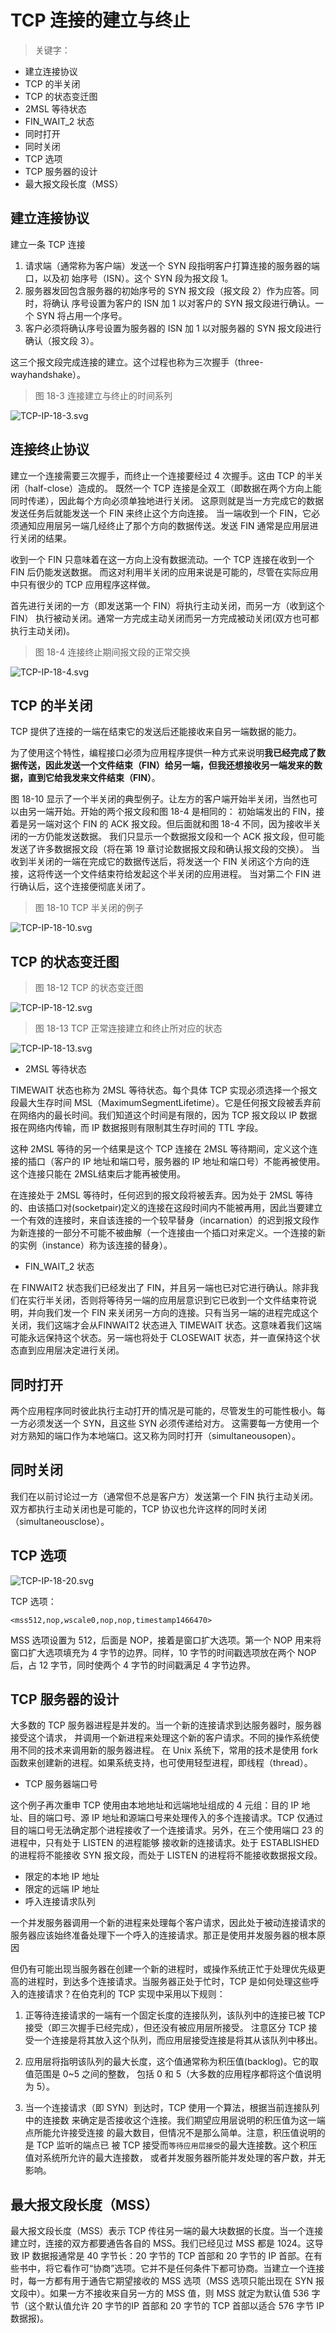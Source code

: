 # TCP 连接的建立与终止

> 关键字：

- 建立连接协议
- TCP 的半关闭
- TCP 的状态变迁图
- 2MSL 等待状态
- FIN_WAIT_2 状态
- 同时打开
- 同时关闭
- TCP 选项
- TCP 服务器的设计
- 最大报文段长度（MSS）

## 建立连接协议

建立一条 TCP 连接

1. 请求端（通常称为客户端）发送一个 SYN 段指明客户打算连接的服务器的端口，以及初
   始序号（ISN）。这个 SYN 段为报文段 1。
2. 服务器发回包含服务器的初始序号的 SYN 报文段（报文段 2）作为应答。同时，将确认
   序号设置为客户的 ISN 加 1 以对客户的 SYN 报文段进行确认。一个 SYN 将占用一个序号。
3. 客户必须将确认序号设置为服务器的 ISN 加 1 以对服务器的 SYN 报文段进行确认（报文段 3）。

这三个报文段完成连接的建立。这个过程也称为三次握手（three-wayhandshake）。

> 图 18-3 连接建立与终止的时间系列

![TCP-IP-18-3.svg](./images/TCP-IP-18-3.svg)

## 连接终止协议

建立一个连接需要三次握手，而终止一个连接要经过 4 次握手。这由 TCP 的半关闭（half-close）造成的。
既然一个 TCP 连接是全双工（即数据在两个方向上能同时传递），因此每个方向必须单独地进行关闭。
这原则就是当一方完成它的数据发送任务后就能发送一个 FIN 来终止这个方向连接。
当一端收到一个 FIN，它必须通知应用层另一端几经终止了那个方向的数据传送。发送 FIN 通常是应用层进行关闭的结果。

收到一个 FIN 只意味着在这一方向上没有数据流动。一个 TCP 连接在收到一个 FIN 后仍能发送数据。
而这对利用半关闭的应用来说是可能的，尽管在实际应用中只有很少的 TCP 应用程序这样做。

首先进行关闭的一方（即发送第一个 FIN）将执行主动关闭，而另一方（收到这个 FIN）
执行被动关闭。通常一方完成主动关闭而另一方完成被动关闭(双方也可都执行主动关闭)。

> 图 18-4 连接终止期间报文段的正常交换

![TCP-IP-18-4.svg](./images/TCP-IP-18-4.svg)

## TCP 的半关闭

TCP 提供了连接的一端在结束它的发送后还能接收来自另一端数据的能力。

为了使用这个特性，编程接口必须为应用程序提供一种方式来说明**我已经完成了数据传送，因此发送一个文件结束（FIN）给另一端，但我还想接收另一端发来的数据，直到它给我发来文件结束（FIN）**。

图 18-10 显示了一个半关闭的典型例子。让左方的客户端开始半关闭，当然也可以由另一端开始。开始的两个报文段和图 18-4 是相同的：
初始端发出的 FIN，接着是另一端对这个 FIN 的 ACK 报文段。但后面就和图 18-4 不同，因为接收半关闭的一方仍能发送数据。
我们只显示一个数据报文段和一个 ACK 报文段，但可能发送了许多数据报文段（将在第 19 章讨论数据报文段和确认报文段的交换）。
当收到半关闭的一端在完成它的数据传送后，将发送一个 FIN 关闭这个方向的连接，这将传送一个文件结束符给发起这个半关闭的应用进程。
当对第二个 FIN 进行确认后，这个连接便彻底关闭了。

> 图 18-10 TCP 半关闭的例子

![TCP-IP-18-10.svg](./images/TCP-IP-18-10.svg)

## TCP 的状态变迁图

> 图 18-12 TCP 的状态变迁图

![TCP-IP-18-12.svg](./images/TCP-IP-18-12.svg)

> 图 18-13 TCP 正常连接建立和终止所对应的状态

![TCP-IP-18-13.svg](./images/TCP-IP-18-13.svg)

- 2MSL 等待状态

TIMEWAIT 状态也称为 2MSL 等待状态。每个具体 TCP 实现必须选择一个报文段最大生存时间 MSL（MaximumSegmentLifetime）。它是任何报文段被丢弃前在网络内的最长时间。我们知道这个时间是有限的，因为 TCP 报文段以 IP 数据报在网络内传输，而 IP 数据报则有限制其生存时间的 TTL 字段。

这种 2MSL 等待的另一个结果是这个 TCP 连接在 2MSL 等待期间，定义这个连接的插口（客户的 IP 地址和端口号，服务器的 IP 地址和端口号）不能再被使用。这个连接只能在 2MSL结束后才能再被使用。

在连接处于 2MSL 等待时，任何迟到的报文段将被丢弃。因为处于 2MSL 等待的、由该插口对(socketpair)定义的连接在这段时间内不能被再用，因此当要建立一个有效的连接时，来自该连接的一个较早替身（incarnation）的迟到报文段作为新连接的一部分不可能不被曲解（一个连接由一个插口对来定义。一个连接的新的实例（instance）称为该连接的替身）。

- FIN_WAIT_2 状态

在 FINWAIT2 状态我们已经发出了 FIN，并且另一端也已对它进行确认。除非我们在实行半关闭，否则将等待另一端的应用层意识到它已收到一个文件结束符说明，并向我们发一个 FIN 来关闭另一方向的连接。只有当另一端的进程完成这个关闭，我们这端才会从FINWAIT2 状态进入 TIMEWAIT 状态。这意味着我们这端可能永远保持这个状态。另一端也将处于 CLOSEWAIT 状态，并一直保持这个状态直到应用层决定进行关闭。

## 同时打开

两个应用程序同时彼此执行主动打开的情况是可能的，尽管发生的可能性极小。每一方必须发送一个 SYN，且这些 SYN 必须传递给对方。
这需要每一方使用一个对方熟知的端口作为本地端口。这又称为同时打开（simultaneousopen）。

## 同时关闭

我们在以前讨论过一方（通常但不总是客户方）发送第一个 FIN 执行主动关闭。双方都执行主动关闭也是可能的，TCP 协议也允许这样的同时关闭（simultaneousclose）。

## TCP 选项

![TCP-IP-18-20.svg](./images/TCP-IP-18-20.svg)

TCP 选项：

```log
<mss512,nop,wscale0,nop,nop,timestamp1466470>
```

MSS 选项设置为 512，后面是 NOP，接着是窗口扩大选项。第一个 NOP 用来将窗口扩大选项填充为 4 字节的边界。同样，10 字节的时间戳选项放在两个 NOP 后，占 12 字节，同时使两个 4 字节的时间戳满足 4 字节边界。

## TCP 服务器的设计

大多数的 TCP 服务器进程是并发的。当一个新的连接请求到达服务器时，服务器接受这个请求，
并调用一个新进程来处理这个新的客户请求。不同的操作系统使用不同的技术来调用新的服务器进程。
在 Unix 系统下，常用的技术是使用 fork 函数来创建新的进程。如果系统支持，也可使用轻型进程，即线程（thread）。

- TCP 服务器端口号

这个例子再次重申 TCP 使用由本地地址和远端地址组成的 4 元组：目的 IP 地址、目的端口号、源 IP 地址和源端口号来处理传入的多个连接请求。TCP 仅通过目的端口号无法确定那个进程接收了一个连接请求。另外，在三个使用端口 23 的进程中，只有处于 LISTEN 的进程能够
接收新的连接请求。处于 ESTABLISHED 的进程将不能接收 SYN 报文段，而处于 LISTEN 的进程将不能接收数据报文段。

- 限定的本地 IP 地址
- 限定的远端 IP 地址
- 呼入连接请求队列

一个并发服务器调用一个新的进程来处理每个客户请求，因此处于被动连接请求的服务器应该始终准备处理下一个呼入的连接请求。那正是使用并发服务器的根本原因

但仍有可能出现当服务器在创建一个新的进程时，或操作系统正忙于处理优先级更高的进程时，到达多个连接请求。当服务器正处于忙时，TCP 是如何处理这些呼入的连接请求？在伯克利的 TCP 实现中采用以下规则：

1. 正等待连接请求的一端有一个固定长度的连接队列，该队列中的连接已被 TCP 接受（即三次握手已经完成），但还没有被应用层所接受。
   注意区分 TCP 接受一个连接是将其放入这个队列，而应用层接受连接是将其从该队列中移出。

2. 应用层将指明该队列的最大长度，这个值通常称为积压值(backlog)。它的取值范围是 0~5 之间的整数，
   包括 0 和 5（大多数的应用程序都将这个值说明为 5）。

3. 当一个连接请求（即 SYN）到达时，TCP 使用一个算法，根据当前连接队列中的连接数
   来确定是否接收这个连接。我们期望应用层说明的积压值为这一端点所能允许接受连接
   的最大数目，但情况不是那么简单。注意，积压值说明的是 TCP 监听的端点已
   被 TCP 接受而`等待应用层接受`的最大连接数。这个积压值对系统所允许的最大连接数，
   或者并发服务器所能并发处理的客户数，并无影响。

## 最大报文段长度（MSS）

最大报文段长度（MSS）表示 TCP 传往另一端的最大块数据的长度。当一个连接建立时，连接的双方都要通告各自的 MSS。我们已经见过 MSS 都是 1024。这导致 IP 数据报通常是 40 字节长：20 字节的 TCP 首部和 20 字节的 IP 首部。在有些书中，将它看作可“协商”选项。它并不是任何条件下都可协商。当建立一个连接时，每一方都有用于通告它期望接收的 MSS 选项（MSS 选项只能出现在 SYN 报文段中）。如果一方不接收来自另一方的 MSS 值，则 MSS 就定为默认值 536 字节（这个默认值允许 20 字节的IP 首部和 20 字节的 TCP 首部以适合 576 字节 IP 数据报)。
